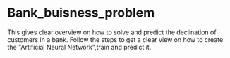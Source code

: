 # Bank_buisness_problem
This gives clear overview on how to solve and predict the declination of customers in a bank. 
Follow the steps to get a clear view on how to create the "Artificial Neural Network",train and predict it.
